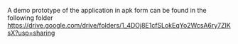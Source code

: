  A demo  prototype of the application in apk form can be  found in the following folder
 https://drive.google.com/drive/folders/1_4DOj8E1cfSLokEqYo2WcsA6ry7ZlKsX?usp=sharing
